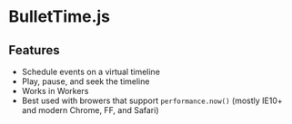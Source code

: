 # BulletTime.js

## Features
- Schedule events on a virtual timeline
- Play, pause, and seek the timeline
- Works in Workers
- Best used with browers that support `performance.now()` (mostly IE10+ and modern Chrome, FF, and Safari)